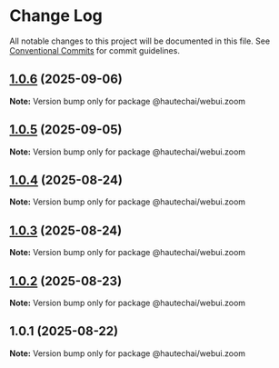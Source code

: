 # Change Log

All notable changes to this project will be documented in this file.
See [Conventional Commits](https://conventionalcommits.org) for commit guidelines.

## [1.0.6](https://github.com/HautechAI/webui/compare/@hautechai/webui.zoom@1.0.5...@hautechai/webui.zoom@1.0.6) (2025-09-06)

**Note:** Version bump only for package @hautechai/webui.zoom

## [1.0.5](https://github.com/HautechAI/webui/compare/@hautechai/webui.zoom@1.0.4...@hautechai/webui.zoom@1.0.5) (2025-09-05)

**Note:** Version bump only for package @hautechai/webui.zoom

## [1.0.4](https://github.com/HautechAI/webui/compare/@hautechai/webui.zoom@1.0.3...@hautechai/webui.zoom@1.0.4) (2025-08-24)

**Note:** Version bump only for package @hautechai/webui.zoom

## [1.0.3](https://github.com/HautechAI/webui/compare/@hautechai/webui.zoom@1.0.2...@hautechai/webui.zoom@1.0.3) (2025-08-24)

**Note:** Version bump only for package @hautechai/webui.zoom

## [1.0.2](https://github.com/HautechAI/webui/compare/@hautechai/webui.zoom@1.0.1...@hautechai/webui.zoom@1.0.2) (2025-08-23)

**Note:** Version bump only for package @hautechai/webui.zoom

## 1.0.1 (2025-08-22)

**Note:** Version bump only for package @hautechai/webui.zoom
